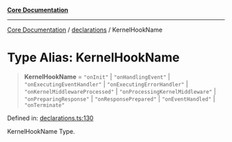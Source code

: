 [**Core Documentation**](../../README.md)

***

[Core Documentation](../../README.md) / [declarations](../README.md) / KernelHookName

# Type Alias: KernelHookName

> **KernelHookName** = `"onInit"` \| `"onHandlingEvent"` \| `"onExecutingEventHandler"` \| `"onExecutingErrorHandler"` \| `"onKernelMiddlewareProcessed"` \| `"onProcessingKernelMiddleware"` \| `"onPreparingResponse"` \| `"onResponsePrepared"` \| `"onEventHandled"` \| `"onTerminate"`

Defined in: [declarations.ts:130](https://github.com/stonemjs/core/blob/65c9e07f9d264b07f6e4091fcc29046b5ca8ea45/src/declarations.ts#L130)

KernelHookName Type.
